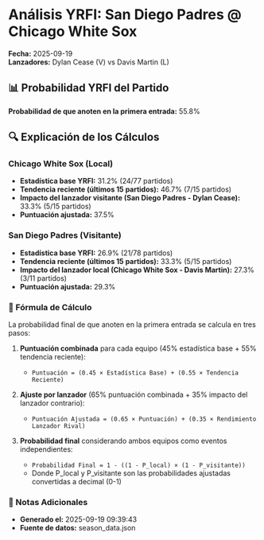 # Análisis YRFI: San Diego Padres @ Chicago White Sox

**Fecha:** 2025-09-19  
**Lanzadores:** Dylan Cease (V) vs Davis Martin (L)

## 📊 Probabilidad YRFI del Partido

**Probabilidad de que anoten en la primera entrada:** 55.8%

## 🔍 Explicación de los Cálculos

### Chicago White Sox (Local)
- **Estadística base YRFI:** 31.2% (24/77 partidos)
- **Tendencia reciente (últimos 15 partidos):** 46.7% (7/15 partidos)
- **Impacto del lanzador visitante (San Diego Padres - Dylan Cease):** 33.3% (5/15 partidos)
- **Puntuación ajustada:** 37.5%

### San Diego Padres (Visitante)
- **Estadística base YRFI:** 26.9% (21/78 partidos)
- **Tendencia reciente (últimos 15 partidos):** 33.3% (5/15 partidos)
- **Impacto del lanzador local (Chicago White Sox - Davis Martin):** 27.3% (3/11 partidos)
- **Puntuación ajustada:** 29.3%

### 📝 Fórmula de Cálculo

La probabilidad final de que anoten en la primera entrada se calcula en tres pasos:

1. **Puntuación combinada** para cada equipo (45% estadística base + 55% tendencia reciente):
   - `Puntuación = (0.45 × Estadística Base) + (0.55 × Tendencia Reciente)`

2. **Ajuste por lanzador** (65% puntuación combinada + 35% impacto del lanzador contrario):
   - `Puntuación Ajustada = (0.65 × Puntuación) + (0.35 × Rendimiento Lanzador Rival)`

3. **Probabilidad final** considerando ambos equipos como eventos independientes:
   - `Probabilidad Final = 1 - ((1 - P_local) × (1 - P_visitante))`
   - Donde P_local y P_visitante son las probabilidades ajustadas convertidas a decimal (0-1)

### 📌 Notas Adicionales

- **Generado el:** 2025-09-19 09:39:43
- **Fuente de datos:** season_data.json
